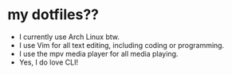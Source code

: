 # my dotfiles??
* I currently use Arch Linux btw.
* I use Vim for all text editing, including coding or programming.
* I use the mpv media player for all media playing.
* Yes, I do love CLI!
